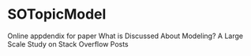 # SOTopicModel
Online appdendix for paper What is Discussed About Modeling? A Large Scale Study on Stack Overflow Posts
